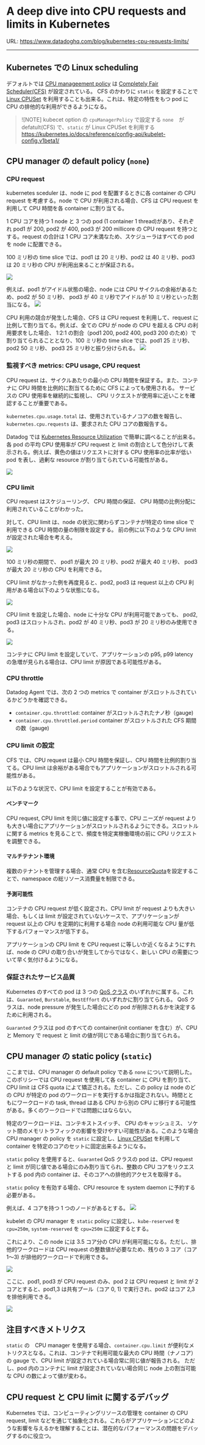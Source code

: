 A deep dive into CPU requests and limits in Kubernetes
===

URL: https://www.datadoghq.com/blog/kubernetes-cpu-requests-limits/


----


## Kubernetes での Linux scheduling

デフォルトでは [CPU manageement policy](https://kubernetes.io/docs/tasks/administer-cluster/cpu-management-policies/#cpu-management-policies) は [Completely Fair Scheduler(CFS)](https://www.kernel.org/doc/Documentation/scheduler/sched-design-CFS.txt) が設定されている。
CFS のかわりに `static` を設定することで [Linux CPUSet](https://www.kernel.org/doc/Documentation/cgroup-v1/cpusets.txt) を利用することも出来る。これは、特定の特性をもつ pod に CPU の排他的な利用ができるようになる。

> ![NOTE]
> kubecet option の `cpuManagerPolicy` で設定する
> `none`　が defatult(CFS) で、`static` が Linux CPUSet を利用する
> https://kubernetes.io/docs/reference/config-api/kubelet-config.v1beta1/

## CPU manager の default policy (`none`)

### CPU request

kubernetes sceduler は、node に pod を配置するときに各 container の CPU request を考慮する。node で CPU が利用される場合、CFS は CPU request を利用して CPU 時間を各 container に割り当てる。

1 CPU コアを持つ 1 node と 3 つの pod (1 container 1 thread)があり、それぞれ pod1 が 200, pod2 が 400, pod3 が 200 millicore の CPU request を持つとする。request の合計は 1 CPU コア未満なため、スケジューラはすべての pod を node に配置できる。

100 ミリ秒の time slice では、pod1 は 20 ミリ秒、pod2 は 40 ミリ秒、pod3 は 20 ミリ秒の CPU が利用出来ることが保証される。

![](https://imgix.datadoghq.com/img/blog/kubernetes-cpu-requests-limits/kubernetes-cpu-requests-limits-diagram-1-final.png?auto=format&fit=max)

例えば、pod1 がアイドル状態の場合、node には CPU サイクルの余裕があるため、pod2 が 50 ミリ秒、 pod3 が 40 ミリ秒でアイドルが 10 ミリ秒といった割当になる。
![](https://imgix.datadoghq.com/img/blog/kubernetes-cpu-requests-limits/kubernetes-cpu-requests-limits-diagram-2-final.png?auto=format&fit=max)

CPU 利用の競合が発生した場合、CFS は CPU request を利用して、request に比例して割り当てる。例えば、全ての CPU が node の CPU を超える CPU の利用要求をした場合、 1:2:1 の割合（pod1 200, pod2 400, pod3 200 のため）で割り当てられることとなり、100 ミリ秒の time slice では、pod1 25 ミリ秒、 pod2 50 ミリ秒、 pod3 25 ミリ秒と振り分けられる。
![](https://imgix.datadoghq.com/img/blog/kubernetes-cpu-requests-limits/kubernetes-cpu-requests-limits-diagram-3-final.png?auto=format&fit=max)

### 監視すべき metrics: CPU usage, CPU request

CPU request は、サイクルあたりの最小の CPU 時間を保証する。また、コンテナに CPU 時間を比例的に割当てるために CFS によっても使用される。
サービスの CPU 使用率を継続的に監視し、 CPU リクエストが使用率に近いことを確認することが重要である。

`kubernetes.cpu.usage.total` は、使用されているナノコアの数を報告し、`kubernetes.cpu.requests` は、要求された CPU コアの数報告する。

Datadog では [Kubernetes Resource Utilization](https://app.datadoghq.com/orchestration/resource/pod?groups=kube_deployment%2Ckube_namespace%2Ckube_cluster_name&panel_tab=metrics&pg=0&resource_mode=cpu&resource-na-groups=false) で簡単に調べることが出来る。
各 pod の平均 CPU 使用率が CPU request と limit の割合として色分けして表示される。例えば、黄色の値はリクエストに対する CPU 使用率の比率が低い pod を表し、過剰な resource が割り当てられている可能性がある。

![](https://imgix.datadoghq.com/img/blog/kubernetes-cpu-requests-limits/kubernetes-resource-utilization-view.png?auto=format&fit=max)


### CPU limit
CPU request はスケジューリング、 CPU 時間の保証、 CPU 時間の比例分配に利用されていることがわかった。

対して、CPU limit は、node の状況に関わらずコンテナが特定の time slice で利用できる CPU 時間の量の制限を設定する。
前の例に以下のような CPU limit が設定された場合を考える。

![](https://imgix.datadoghq.com/img/blog/kubernetes-cpu-requests-limits/kubernetes-cpu-requests-limits-diagram-4-final.png?auto=format&fit=max)

100 ミリ秒の期間で、 pod1 が最大 20 ミリ秒、pod2 が最大 40 ミリ秒、 pod3 が最大 20 ミリ秒の CPU を利用できる。


CPU limit がなかった例を再度見ると、pod2, pod3 は request 以上の CPU 利用がある場合以下のような状態になる。

![](https://imgix.datadoghq.com/img/blog/kubernetes-cpu-requests-limits/kubernetes-cpu-requests-limits-diagram-2-final.png?auto=format&fit=max&w=698)

CPU limit を設定した場合、node に十分な CPU が利用可能であっても、 pod2, pod3 はスロットルされ、pod2 が 40 ミリ秒、pod3 が 20 ミリ秒のみ使用できる。

![](https://imgix.datadoghq.com/img/blog/kubernetes-cpu-requests-limits/kubernetes-cpu-requests-limits-diagram-5-final.png?auto=format&fit=max)

コンテナに CPU limit を設定していて、アプリケーションの p95, p99 latency の急増が見られる場合は、CPU limit が原因である可能性がある。

### CPU throttle

Datadog Agent では、次の 2 つの metrics で container がスロットルされているかどうかを確認できる。
- `container.cpu.throttled`: container がスロットルされたナノ秒（gauge)
- `container.cpu.throttled.period` container がスロットルされた CFS 期間の数（gauge)


### CPU limit の設定
CFS では、CPU request は最小 CPU 時間を保証し、CPU 時間を比例的割り当てる。CPU limit は余裕がある場合でもアプリケーションがスロットルされる可能性がある。

以下のような状況で、CPU limit を設定することが有効である。

#### ベンチマーク
CPU request, CPU limit を同じ値に設定する事で、CPU ニーズが request よりも大きい場合にアプリケーションがスロットルされるようにできる。スロットルに関する metrics を見ることで、頻度を特定実稼働環境の前に CPU リクエストを調整できる。

#### マルチテナント環境
複数のテナントを管理する場合、通常 CPU を含む[ResourceQuota](https://kubernetes.io/docs/concepts/policy/resource-quotas/)を設定することで、namespace の総リソース消費量を制限できる。

#### 予測可能性
コンテナの CPU request が低く設定され、CPU limit が request よりも大きい場合、もしくは limit が設定されていないケースで、アプリケーションが request 以上の CPU を定期的に利用する場合 node の利用可能な CPU 量が低下するパフォーマンスが低下する。

アプリケーションの CPU limit を CPU request に等しいか近くなるようにすれば、node の CPU の取り合いが発生してからではなく、新しい CPU の需要について早く気付けるようになる。

### 保証されたサービス品質
Kubernetes のすべての pod は 3 つの [QoS クラス](https://kubernetes.io/docs/concepts/workloads/pods/pod-qos/) のいずれかに属する。これは、`Guaranted`, `Burstable`, `BestEffort` のいずれかに割り当てられる。
QoS クラスは、node pressure が発生した場合にどの pod が削除されるかを決定するために利用される。

`Guaranted` クラスは pod のすべての container(init contianer を含む）が、CPU と Memory で request と limit の値が同じである場合に割り当てられる。



## CPU manager の static policy (`static`)
ここまでは、CPU manager の default policy である `none` について説明した。このポリシーでは CPU request を使用して各 container に CPU を割り当て、CPU limit は CFS quota によて矯正される。ただし、この policy は node のどの CPU が特定の pod のワークロードを実行するかは指定されない。時間とともにワークロードの task, thread はある CPU から別の CPU に移行する可能性がある。多くのワークロードでは問題にはならない。

特定のワークロードは、コンテキストスイッチ、 CPU のキャッシュミス、 ソケット間のメモリトラフィックの影響を受けやすい可能性がある。このような場合 CPU manager の policy を `static` に設定し、[Linux CPUSet](https://www.kernel.org/doc/Documentation/cgroup-v1/cpusets.txt) を利用して container を特定のコアのセットに固定出来るようになる。

`static` policy を使用すると、`Guaranted` QoS クラスの pod は、CPU request と limit が同じ値である場合にのみ割り当てられ、整数の CPU コアをリクエストする pod 内の container は、そのコアへの排他的アクセスを取得する。

`static` policy を有効する場合、CPU resource を system daemon に予約する必要がある。

例えば、4 コアを持つ 1 つのノードがあるとする。
![](https://imgix.datadoghq.com/img/blog/kubernetes-cpu-requests-limits/kubernetes-cpu-requests-limits-diagram-6-final.png?auto=format&fit=max)

kubelet の CPU manager を `static` policy に設定し、`kube-reserved` を `cpu=250m`, `system-reserved` を `cpu=250m` に設定するとする。

これにより、この node には 3.5 コア分の CPU が利用可能になる。ただし、排他的ワークロードは CPU request の整数値が必要なため、残りの 3 コア（コア 1〜3) が排他的ワークロードで利用できる。

![](https://imgix.datadoghq.com/img/blog/kubernetes-cpu-requests-limits/kubernetes-cpu-requests-limits-diagram-7-final.png?auto=format&fit=max)

ここに、pod1, pod3 が CPU request のみ、pod 2 は CPU request と limit が 2 コアとすると、pod1,3 は共有プール（コア 0, 1) で実行され、pod2 はコア 2,3 を排他利用できる。

![](https://imgix.datadoghq.com/img/blog/kubernetes-cpu-requests-limits/kubernetes-cpu-requests-limits-diagram-10-final.png?auto=format&fit=max)

## 注目すべきメトリクス
`static` の　CPU manager を使用する場合、`container.cpu.limit` が便利なメトリクスとなる。これは、コンテナで利用可能な最大の CPU 時間（ナノコア）の gauge で、CPU limit が設定されている場合常に同じ値が報告される。
ただし、pod 内のコンテナに limit が設定されていない場合同じ node 上の割当可能な CPU の数によって値が変わる。

## CPU request と CPU limit に関するデバッグ
Kubernetes では、コンピューティングリソースの管理を container の CPU request, limit などを通じて抽象化される。これらがアプリケーションにどのような影響を与えるかを理解することは、潜在的なパフォーマンスの問題をデバッグするのに役立つ。
